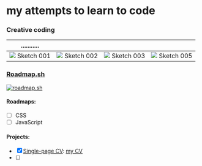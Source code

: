# my attempts to learn to code

### Creative coding
| ........... | | | |
| --- | --- | --- | --- |
|![](https://kyoko.openprocessing.org/thumbnails/visualThumbnail2520734@2x.jpg?hash=20250124095357) Sketch 001|![](https://kyoko.openprocessing.org/thumbnails/visualThumbnail2520735@2x.jpg?hash=20250124095505) Sketch 002|![](https://kyoko.openprocessing.org/thumbnails/visualThumbnail2520739@2x.jpg?hash=20250202182851) Sketch 003|![](https://kyoko.openprocessing.org/thumbnails/visualThumbnail2520740@2x.jpg?hash=20250124100156) Sketch 005|

### [Roadmap.sh](https://roadmap.sh/)

[![roadmap.sh](https://roadmap.sh/card/wide/679e828fd7c9b4cc8b1a7e7b?variant=light&roadmaps=66084173da1671f986e3d066%2Cgit-github%2Cux-design)](https://roadmap.sh)

#### Roadmaps:
- [ ] CSS
- [ ] JavaScript
#### Projects:
- [x] [Single-page CV](https://roadmap.sh/projects/single-page-cv): [my CV](https://whathellis.github.io/Homework/001.html)
- [ ] 
